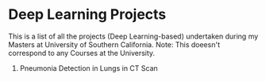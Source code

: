# Deep Learning Projects
This is a list of all the projects (Deep Learning-based) undertaken during my Masters at University of Southern California. Note: This doeesn't correspond to any Courses at the University.
1. Pneumonia Detection in Lungs in CT Scan
